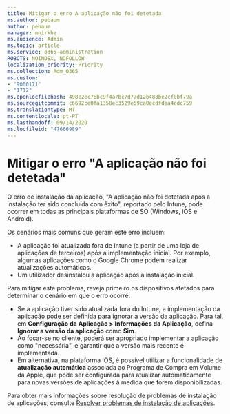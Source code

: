 ```yaml
---
title: Mitigar o erro A aplicação não foi detetada
ms.author: pebaum
author: pebaum
manager: mnirkhe
ms.audience: Admin
ms.topic: article
ms.service: o365-administration
ROBOTS: NOINDEX, NOFOLLOW
localization_priority: Priority
ms.collection: Adm_O365
ms.custom:
- "9000171"
- "1712"
ms.openlocfilehash: 498c2ec78bc9f4a7bc7d77d12b488be2cf0bf79a
ms.sourcegitcommit: c6692ce0fa1358ec3529e59ca0ecdfdea4cdc759
ms.translationtype: MT
ms.contentlocale: pt-PT
ms.lasthandoff: 09/14/2020
ms.locfileid: "47666989"
---
```

# <a name="mitigate-the-application-was-not-detected-error"></a>Mitigar o erro "A aplicação não foi detetada"

O erro de instalação da aplicação, "A aplicação não foi detetada após a instalação ter sido concluída com êxito", reportado pelo Intune, pode ocorrer em todas as principais plataformas de SO (Windows, iOS e Android).

Os cenários mais comuns que geram este erro incluem:

- A aplicação foi atualizada fora de Intune (a partir de uma loja de aplicações de terceiros) após a implementação inicial. Por exemplo, algumas aplicações como o Google Chrome podem realizar atualizações automáticas.
- Um utilizador desinstalou a aplicação após a instalação inicial.

Para mitigar este problema, reveja primeiro os dispositivos afetados para determinar o cenário em que o erro ocorre.

- Se a aplicação tiver sido atualizada fora do Intune, a implementação da aplicação pode ser definida para ignorar a versão da aplicação. Para tal, em **Configuração da Aplicação > Informações da Aplicação**, defina **Ignorar a versão da aplicação** como **Sim**.
- Ao focar-se no cliente, poderá ser apropriado implementar a aplicação como "necessária", e garantir que a versão mais recente é implementada.
- Em alternativa, na plataforma iOS, é possível utilizar a funcionalidade de **atualização automática** associada ao Programa de Compra em Volume da Apple, que pode ser configurada para atualizar automaticamente para novas versões de aplicações à medida que forem disponibilizadas.

Para obter mais informações sobre resolução de problemas de instalação de aplicações, consulte [Resolver problemas de instalação de aplicações](https://docs.microsoft.com/intune/troubleshoot-app-install).

